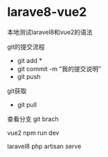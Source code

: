 # larave8-vue2


本地测试laravel8和vue2的语法

git的提交流程
* git add * 
* git commit -m "我的提交说明"
* git push 


git获取

* git pull 

查看分支
git brach


vue2
npm run dev



laravel8
php artisan serve
